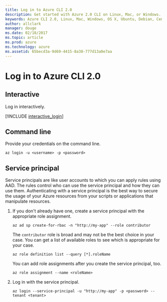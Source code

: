 ```yaml
---
title: Log in to Azure CLI 2.0
description: Get started with Azure 2.0 CLI on Linux, Mac, or Windows.
keywords: Azure CLI 2.0, Linux, Mac, Windows, OS X, Ubuntu, Debian, CentOS, RHEL, SUSE, CoreOS, Docker, Windows, Python, PIP
author: allclark
manager: douge
ms.date: 02/18/2017
ms.topic: article
ms.prod: azure
ms.technology: azure
ms.assetid: 65becd3a-9d69-4415-8a30-777d13a0e7aa
---
```


# Log in to Azure CLI 2.0

## Interactive

Log in interactively.

[!INCLUDE [interactive_login](includes/interactive-login.md)]

## Command line

Provide your credentials on the command line.

```azurecli
az login -u <username> -p <password>
```

## Service principal

Service principals are like user accounts to which you can apply rules using AAD.
The rules control who can use the service principal and how they can use them.
Authenticating with a service principal is the best way to secure the usage of your Azure resources
from your scripts or applications that manipulate resources.

1. If you don't already have one, create a service principal with the appropriate role assignment.

    ```azurecli
    az ad sp create-for-rbac -n "http://my-app" --role contributor
    ```

    The `contributor` role is broad and may not be the best choice in your case.
    You can get a list of available roles to see which is appropriate for your case.

    ```azurecli
    az role definition list --query [*].roleName
    ```

    You can add role assignments after you create the service principal, too.
    
    ```azurecli
    az role assignment --name <roleName>
    ```

1. Log in with the service principal.

    ```azurecli
    az login --service-principal -u "http://my-app" -p <password> --tenant <tenant>
    ```
